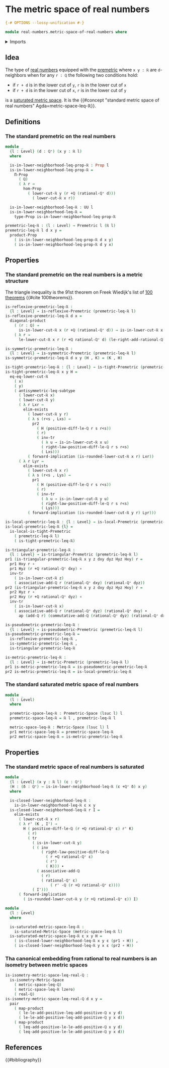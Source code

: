 # The metric space of real numbers

```agda
{-# OPTIONS --lossy-unification #-}

module real-numbers.metric-space-of-real-numbers where
```

<details><summary>Imports</summary>

```agda
open import elementary-number-theory.addition-rational-numbers
open import elementary-number-theory.difference-rational-numbers
open import elementary-number-theory.inequality-rational-numbers
open import elementary-number-theory.positive-rational-numbers
open import elementary-number-theory.rational-numbers
open import elementary-number-theory.strict-inequality-rational-numbers

open import foundation.action-on-identifications-functions
open import foundation.cartesian-product-types
open import foundation.coproduct-types
open import foundation.dependent-pair-types
open import foundation.diagonal-maps-cartesian-products-of-types
open import foundation.empty-types
open import foundation.existential-quantification
open import foundation.function-types
open import foundation.functoriality-cartesian-product-types
open import foundation.identity-types
open import foundation.logical-equivalences
open import foundation.propositions
open import foundation.subtypes
open import foundation.transport-along-identifications
open import foundation.universe-levels

open import metric-spaces.extensional-premetric-structures
open import metric-spaces.isometries-metric-spaces
open import metric-spaces.metric-space-of-rational-numbers
open import metric-spaces.metric-spaces
open import metric-spaces.metric-structures
open import metric-spaces.monotonic-premetric-structures
open import metric-spaces.premetric-spaces
open import metric-spaces.premetric-structures
open import metric-spaces.pseudometric-structures
open import metric-spaces.reflexive-premetric-structures
open import metric-spaces.saturated-metric-spaces
open import metric-spaces.symmetric-premetric-structures
open import metric-spaces.triangular-premetric-structures

open import real-numbers.dedekind-real-numbers
open import real-numbers.rational-real-numbers
```

</details>

## Idea

The type of [real numbers](real-numbers.dedekind-real-numbers.md) equipped with
the [premetric](metric-spaces.premetric-structures.md) where `x y : ℝ` are
`d`-neighbors when for any `r : ℚ` the following two conditions hold:

- if `r + d` is in the lower cut of `y`, `r` is in the lower cut of `x`
- if `r + d` is in the lower cut of `x`, `r` is in the lower cut of `y`

is a [saturated metric space](metric-spaces.saturated-metric-spaces.md). It is
the
{{#concept "standard metric space of real numbers" Agda=metric-space-leq-ℝ}}.

## Definitions

### The standard premetric on the real numbers

```agda
module _
  {l : Level} (d : ℚ⁺) (x y : ℝ l)
  where

  is-in-lower-neighborhood-leq-prop-ℝ : Prop l
  is-in-lower-neighborhood-leq-prop-ℝ =
    Π-Prop
      ( ℚ)
      ( λ r →
        hom-Prop
          ( lower-cut-ℝ y (r +ℚ (rational-ℚ⁺ d)))
            ( lower-cut-ℝ x r))

  is-in-lower-neighborhood-leq-ℝ : UU l
  is-in-lower-neighborhood-leq-ℝ =
    type-Prop is-in-lower-neighborhood-leq-prop-ℝ

premetric-leq-ℝ : (l : Level) → Premetric l (ℝ l)
premetric-leq-ℝ l d x y =
  product-Prop
    ( is-in-lower-neighborhood-leq-prop-ℝ d x y)
    ( is-in-lower-neighborhood-leq-prop-ℝ d y x)
```

## Properties

### The standard premetric on the real numbers is a metric structure

The triangle inequality is the 91st theorem on Freek Wiedijk's list of
[100 theorems](literature.100-theorems.md) {{#cite 100theorems}}.

```agda
is-reflexive-premetric-leq-ℝ :
  {l : Level} → is-reflexive-Premetric (premetric-leq-ℝ l)
is-reflexive-premetric-leq-ℝ d x =
  diagonal-product
    ( (r : ℚ) →
      is-in-lower-cut-ℝ x (r +ℚ (rational-ℚ⁺ d)) → is-in-lower-cut-ℝ x r)
    ( λ r →
      le-lower-cut-ℝ x r (r +ℚ rational-ℚ⁺ d) (le-right-add-rational-ℚ⁺ r d))

is-symmetric-premetric-leq-ℝ :
  {l : Level} → is-symmetric-Premetric (premetric-leq-ℝ l)
is-symmetric-premetric-leq-ℝ d x y (H , K) = (K , H)

is-tight-premetric-leq-ℝ : {l : Level} → is-tight-Premetric (premetric-leq-ℝ l)
is-tight-premetric-leq-ℝ x y H =
  eq-eq-lower-cut-ℝ
    ( x)
    ( y)
    ( antisymmetric-leq-subtype
      ( lower-cut-ℝ x)
      ( lower-cut-ℝ y)
      ( λ r Lxr →
        elim-exists
          ( lower-cut-ℝ y r)
          ( λ s (r<s , Lxs) →
            pr2
              ( H (positive-diff-le-ℚ r s r<s))
              ( r)
              ( inv-tr
                ( λ u → is-in-lower-cut-ℝ x u)
                ( right-law-positive-diff-le-ℚ r s r<s)
                ( Lxs)))
          ( forward-implication (is-rounded-lower-cut-ℝ x r) Lxr))
      ( λ r Lyr →
        elim-exists
          ( lower-cut-ℝ x r)
          ( λ s (r<s , Lys) →
            pr1
              ( H (positive-diff-le-ℚ r s r<s))
              ( r)
              ( inv-tr
                ( λ u → is-in-lower-cut-ℝ y u)
                ( right-law-positive-diff-le-ℚ r s r<s)
                ( Lys)))
          ( forward-implication (is-rounded-lower-cut-ℝ y r) Lyr)))

is-local-premetric-leq-ℝ : {l : Level} → is-local-Premetric (premetric-leq-ℝ l)
is-local-premetric-leq-ℝ {l} =
  is-local-is-tight-Premetric
    ( premetric-leq-ℝ l)
    ( is-tight-premetric-leq-ℝ)

is-triangular-premetric-leq-ℝ :
  {l : Level} → is-triangular-Premetric (premetric-leq-ℝ l)
pr1 (is-triangular-premetric-leq-ℝ x y z dxy dyz Hyz Hxy) r =
  pr1 Hxy r ∘
  pr1 Hyz (r +ℚ rational-ℚ⁺ dxy) ∘
  inv-tr
    ( is-in-lower-cut-ℝ z)
    ( associative-add-ℚ r (rational-ℚ⁺ dxy) (rational-ℚ⁺ dyz))
pr2 (is-triangular-premetric-leq-ℝ x y z dxy dyz Hyz Hxy) r =
  pr2 Hyz r ∘
  pr2 Hxy (r +ℚ rational-ℚ⁺ dyz) ∘
  inv-tr
    ( is-in-lower-cut-ℝ x)
    ( associative-add-ℚ r (rational-ℚ⁺ dyz) (rational-ℚ⁺ dxy) ∙
      ap (add-ℚ r) (commutative-add-ℚ (rational-ℚ⁺ dyz) (rational-ℚ⁺ dxy)))

is-pseudometric-premetric-leq-ℝ :
  {l : Level} → is-pseudometric-Premetric (premetric-leq-ℝ l)
is-pseudometric-premetric-leq-ℝ =
  is-reflexive-premetric-leq-ℝ ,
  is-symmetric-premetric-leq-ℝ ,
  is-triangular-premetric-leq-ℝ

is-metric-premetric-leq-ℝ :
  {l : Level} → is-metric-Premetric (premetric-leq-ℝ l)
pr1 is-metric-premetric-leq-ℝ = is-pseudometric-premetric-leq-ℝ
pr2 is-metric-premetric-leq-ℝ = is-local-premetric-leq-ℝ
```

### The standard saturated metric space of real numbers

```agda
module _
  (l : Level)
  where

  premetric-space-leq-ℝ : Premetric-Space (lsuc l) l
  premetric-space-leq-ℝ = ℝ l , premetric-leq-ℝ l

  metric-space-leq-ℝ : Metric-Space (lsuc l) l
  pr1 metric-space-leq-ℝ = premetric-space-leq-ℝ
  pr2 metric-space-leq-ℝ = is-metric-premetric-leq-ℝ
```

## Properties

### The standard metric space of real numbers is saturated

```agda
module _
  {l : Level} (x y : ℝ l) (ε : ℚ⁺)
  (H : (δ : ℚ⁺) → is-in-lower-neighborhood-leq-ℝ (ε +ℚ⁺ δ) x y)
  where

  is-closed-lower-neighborhood-leq-ℝ :
    is-in-lower-neighborhood-leq-ℝ ε x y
  is-closed-lower-neighborhood-leq-ℝ r I =
    elim-exists
      ( lower-cut-ℝ x r)
      ( λ r' (K , I') →
        H ( positive-diff-le-ℚ (r +ℚ rational-ℚ⁺ ε) r' K)
          ( r)
          ( tr
            ( is-in-lower-cut-ℝ y)
            ( ( inv
                ( right-law-positive-diff-le-ℚ
                  ( r +ℚ rational-ℚ⁺ ε)
                  ( r')
                  ( K))) ∙
              ( associative-add-ℚ
                ( r)
                ( rational-ℚ⁺ ε)
                    ( r' -ℚ (r +ℚ rational-ℚ⁺ ε))))
            ( I')))
      ( forward-implication
        ( is-rounded-lower-cut-ℝ y (r +ℚ rational-ℚ⁺ ε)) I)
```

```agda
module _
  {l : Level}
  where

  is-saturated-metric-space-leq-ℝ :
    is-saturated-Metric-Space (metric-space-leq-ℝ l)
  is-saturated-metric-space-leq-ℝ ε x y H =
    ( is-closed-lower-neighborhood-leq-ℝ x y ε (pr1 ∘ H)) ,
    ( is-closed-lower-neighborhood-leq-ℝ y x ε (pr2 ∘ H))
```

### Tha canonical embedding from rational to real numbers is an isometry between metric spaces

```agda
is-isometry-metric-space-leq-real-ℚ :
  is-isometry-Metric-Space
    ( metric-space-leq-ℚ)
    ( metric-space-leq-ℝ lzero)
    ( real-ℚ)
is-isometry-metric-space-leq-real-ℚ d x y =
  pair
    ( map-product
      ( le-le-add-positive-leq-add-positive-ℚ x y d)
      ( le-le-add-positive-leq-add-positive-ℚ y x d))
    ( map-product
      ( leq-add-positive-le-le-add-positive-ℚ x y d)
      ( leq-add-positive-le-le-add-positive-ℚ y x d))
```

## References

{{#bibliography}}
